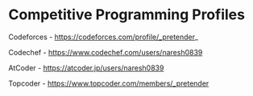 # Competitive Programming Profiles

Codeforces - https://codeforces.com/profile/_pretender_

Codechef - https://www.codechef.com/users/naresh0839

AtCoder - https://atcoder.jp/users/naresh0839

Topcoder - https://www.topcoder.com/members/_pretender
